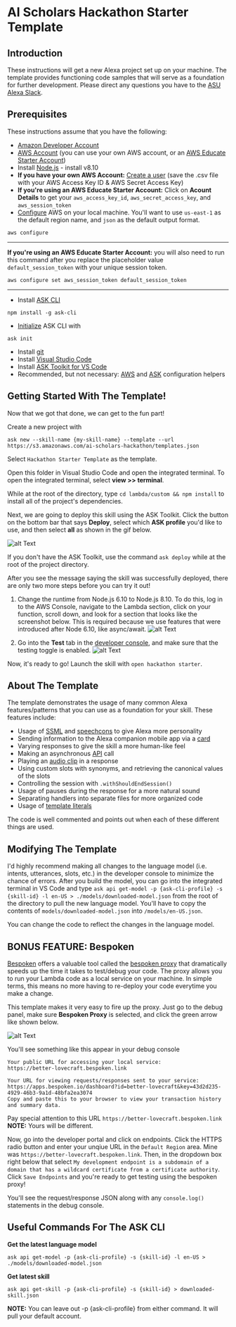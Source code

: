 # AI Scholars Hackathon Starter Template

## Introduction

These instructions will get a new Alexa project set up on your machine. The template provides functioning code samples that will serve as a foundation for further development. Please direct any questions you have to the [ASU Alexa Slack](http://links.asu.edu/asualexaslack).

## Prerequisites

These instructions assume that you have the following:

* [Amazon Developer Account](https://developer.amazon.com/)
* [AWS Account](https://aws.amazon.com/) (you can use your own AWS account, or an [AWS Educate Starter Account](https://www.awseducate.com/signin/SiteLogin))
* Install [Node.js](https://nodejs.org/en/) - install v8.10
* **If you have your own AWS Account:** [Create a user](http://docs.aws.amazon.com/IAM/latest/UserGuide/getting-started_create-admin-group.html) (save the .csv file with your AWS Access Key ID & AWS Secret Access Key)
* **If you're using an AWS Educate Starter Account:** Click on **Acount Details** to get your `aws_access_key_id`, `aws_secret_access_key`, and `aws_session_token`
* [Configure](http://docs.aws.amazon.com/cli/latest/userguide/cli-chap-getting-started.html) AWS on your local machine. You'll want to use `us-east-1` as the default region name, and `json` as the default output format.

```
aws configure
```
------
**If you're using an AWS Educate Starter Account:** you will also need to run this command after you replace the placeholder value `default_session_token` with your unique session token.
```
aws configure set aws_session_token default_session_token
```
------
* Install [ASK CLI](https://developer.amazon.com/docs/smapi/quick-start-alexa-skills-kit-command-line-interface.html)
```
npm install -g ask-cli
```
* [Initialize](https://developer.amazon.com/docs/smapi/ask-cli-command-reference.html#init-command) ASK CLI with
```
ask init
```
* Install [git](https://git-scm.com/book/en/v2/Getting-Started-Installing-Git)
* Install [Visual Studio Code](https://code.visualstudio.com/)
* Install [ASK Toolkit for VS Code](https://marketplace.visualstudio.com/items?itemName=ask-toolkit.alexa-skills-kit-toolkit)
* Recommended, but not necessary: [AWS](https://marketplace.visualstudio.com/items?itemName=mark-tucker.aws-cli-configure) and [ASK](https://marketplace.visualstudio.com/items?itemName=mark-tucker.ask-cli-configure) configuration helpers

## Getting Started With The Template!

Now that we got that done, we can get to the fun part!

Create a new project with
```
ask new --skill-name {my-skill-name} --template --url https://s3.amazonaws.com/ai-scholars-hackathon/templates.json
```
Select `Hackathon Starter Template` as the template.

Open this folder in Visual Studio Code and open the integrated terminal. To open the integrated terminal, select **view >> terminal**.

While at the root of the directory, type `cd lambda/custom && npm install` to install all of the project's dependencies.

Next, we are going to deploy this skill using the ASK Toolkit. Click the button on the bottom bar that says **Deploy**, select which **ASK profile** you'd like to use, and then select **all** as shown in the gif below.

![alt Text](https://s3.amazonaws.com/ai-scholars-hackathon/ask-toolkit-deploy.gif)

If you don't have the ASK Toolkit, use the command `ask deploy` while at the root of the project directory.

After you see the message saying the skill was successfully deployed, there are only two more steps before you can try it out!

1. Change the runtime from Node.js 6.10 to Node.js 8.10. To do this, log in to the AWS Console, navigate to the Lambda section, click on your function, scroll down, and look for a section that looks like the screenshot below. This is required because we use features that were introduced after Node 6.10, like async/await.
![alt Text](https://s3.amazonaws.com/ai-scholars-hackathon/lambda-select-runtime.png)

2. Go into the **Test** tab in the [developer console](https://developer.amazon.com/), and make sure that the testing toggle is enabled.
![alt Text](https://s3.amazonaws.com/ai-scholars-hackathon/ask-toggle-test-enabled.png)

Now, it's ready to go! Launch the skill with `open hackathon starter`.

## About The Template

The template demonstrates the usage of many common Alexa features/patterns that you can use as a foundation for your skill. These features include:

* Usage of [SSML](https://developer.amazon.com/docs/custom-skills/speech-synthesis-markup-language-ssml-reference.html) and [speechcons](https://developer.amazon.com/docs/custom-skills/speechcon-reference-interjections-english-us.html) to give Alexa more personality
* Sending information to the Alexa companion mobile app via a [card](https://developer.amazon.com/docs/custom-skills/include-a-card-in-your-skills-response.html)
* Varying responses to give the skill a more human-like feel
* Making an asynchronous [API](https://www.programmableweb.com/apis/directory) call
* Playing an [audio clip](https://developer.amazon.com/docs/custom-skills/ask-soundlibrary.html) in a response
* Using custom slots with synonyms, and retrieving the canonical values of the slots
* Controlling the session with `.withShouldEndSession()`
* Usage of pauses during the response for a more natural sound
* Separating handlers into separate files for more organized code
* Usage of [template literals](https://developer.mozilla.org/en-US/docs/Web/JavaScript/Reference/Template_literals)

The code is well commented and points out when each of these different things are used.

## Modifying The Template

I'd highly recommend making all changes to the language model (i.e. intents, utterances, slots, etc.) in the developer console to minimize the chance of errors. After you build the model, you can go into the integrated terminal in VS Code and type `ask api get-model -p {ask-cli-profile} -s {skill-id} -l en-US > ./models/downloaded-model.json` from the root of the directory to pull the new language model. You'll have to copy the contents of `models/downloaded-model.json` into `/models/en-US.json`.

You can change the code to reflect the changes in the language model.

## BONUS FEATURE: Bespoken
[Bespoken](https://bespoken.io/) offers a valuable tool called the [bespoken proxy](http://docs.bespoken.io/en/latest/commands/proxy/) that dramatically speeds up the time it takes to test/debug your code. The proxy allows you to run your Lambda code as a local service on your machine. In simple terms, this means no more having to re-deploy your code everytime you make a change.

This template makes it very easy to fire up the proxy. Just go to the debug panel, make sure **Bespoken Proxy** is selected, and click the green arrow like shown below.

![alt Text](https://s3.amazonaws.com/ai-scholars-hackathon/vscode-bespoken.png)

You'll see something like this appear in your debug console
```
Your public URL for accessing your local service:
https://better-lovecraft.bespoken.link

Your URL for viewing requests/responses sent to your service:
https://apps.bespoken.io/dashboard?id=better-lovecraft&key=43d2d235-4929-46b3-9a1d-48bfa2ea3074
Copy and paste this to your browser to view your transaction history and summary data.
```
Pay special attention to this URL `https://better-lovecraft.bespoken.link` **NOTE:** Yours will be different.

Now, go into the developer portal and click on endpoints. Click the HTTPS radio button and enter your unqiue URL in the `Default Region` area. Mine was `https://better-lovecraft.bespoken.link`. Then, in the dropdown box right below that select `My development endpoint is a subdomain of a domain that has a wildcard certificate from a certificate authority`. Click `Save Endpoints` and you're ready to get testing using the bespoken proxy!

You'll see the request/response JSON along with any `console.log()` statements in the debug console.

## Useful Commands For The ASK CLI

**Get the latest language model**
```
ask api get-model -p {ask-cli-profile} -s {skill-id} -l en-US > ./models/downloaded-model.json
```

**Get latest skill**
```
ask api get-skill -p {ask-cli-profile} -s {skill-id} > downloaded-skill.json
```

**NOTE:** You can leave out -p {ask-cli-profile} from either command. It will pull your default account.
